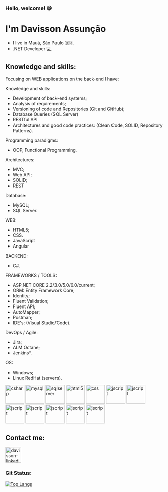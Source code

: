 ### Hello, welcome! :smile:

# I'm Davisson Assunção
* I live in Mauá, São Paulo :brazil:.
* .NET Developer :computer:.

## Knowledge and skills:
Focusing on WEB applications on the back-end I have:

Knowledge and skills:
* Development of back-end systems;
* Analysis of requirements;
* Versioning of code and Repositories (Git and GitHub);
* Database Queries (SQL Server)
* RESTful API
* Architectures and good code practices: (Clean Code, SOLID, Repository Patterns).

Programming paradigms:
* OOP, Functional Programming.

Architectures:
* MVC;
* Web API;
* SOLID;
* REST

Database:
* MySQL;
* SQL Server.

WEB:
* HTML5;
* CSS.
* JavaScript
* Angular

BACKEND:
* C#.

FRAMEWORKS / TOOLS:
* ASP.NET CORE 2.2/3.0/5.0/6.0/current;
* ORM: Entity Framework Core;
* Identity;
* Fluent Validation;
* Fluent API;
* AutoMapper;
* Postman;
* IDE's: (Visual Studio/Code).

DevOps / Agile:
* Jira;
* ALM Octane;
* Jenkins*.

OS:
* Windows;
* Linux RedHat (servers).

<img src="https://cdn.jsdelivr.net/gh/devicons/devicon/icons/csharp/csharp-original.svg" alt="csharp" width="60" height="60" style="max-width:100%;"></img>
<img src="https://cdn.jsdelivr.net/gh/devicons/devicon/icons/mysql/mysql-original-wordmark.svg" alt="mysql" width="60" height="60" style="max-width:100%;"></img>
<img src="https://cdn.jsdelivr.net/gh/devicons/devicon/icons/microsoftsqlserver/microsoftsqlserver-plain-wordmark.svg" alt="sqlserver" width="60" height="60" style="max-width:100%;"></img>
<img src="https://cdn.jsdelivr.net/gh/devicons/devicon/icons/html5/html5-original.svg" alt="html5" width="60" height="60" style="max-width:100%;"></img>
<img src="https://cdn.jsdelivr.net/gh/devicons/devicon/icons/css3/css3-original.svg" alt="css" width="60" height="60" style="max-width:100%;"></img>
<img src="https://cdn.jsdelivr.net/gh/devicons/devicon/icons/javascript/javascript-original.svg" alt="jscript" width="60" height="60" style="max-width:100%;"></img>
<img src="https://cdn.jsdelivr.net/gh/devicons/devicon/icons/github/github-original.svg" alt="jscript" width="60" height="60" style="max-width:100%;"></img>
<img src="https://cdn.jsdelivr.net/gh/devicons/devicon/icons/git/git-original.svg" alt="jscript" width="60" height="60" style="max-width:100%;"></img>
<img src="https://cdn.jsdelivr.net/gh/devicons/devicon/icons/jquery/jquery-original.svg" alt="jscript" width="60" height="60" style="max-width:100%;"></img>
<img src="https://cdn.jsdelivr.net/gh/devicons/devicon/icons/bootstrap/bootstrap-original.svg" alt="jscript" width="60" height="60" style="max-width:100%;"></img>
<img src="https://cdn.jsdelivr.net/gh/devicons/devicon/icons/angularjs/angularjs-original.svg" alt="jscript" width="60" height="60" style="max-width:100%;"></img>
<img src="https://cdn.jsdelivr.net/gh/devicons/devicon/icons/typescript/typescript-original.svg" alt="jscript" width="60" height="60" style="max-width:100%;"></img>


## Contact me:

<a href="https://www.linkedin.com/in/dev-assuncao/" target="_blank">
 <img align="center" alt="davisson-linkedin" height="50"  width="50" src="https://cdn.jsdelivr.net/gh/devicons/devicon/icons/linkedin/linkedin-original.svg" style="max-width:100%;">
</a>

### Git Status:
[![Top Langs](https://github-readme-stats.vercel.app/api/top-langs/?username=dev-assuncao&layout=compact)](https://github.com/dev-assuncao/github-readme-stats)

<!--
**dev-assuncao/dev-assuncao** is a ✨ _special_ ✨ repository because its `README.md` (this file) appears on your GitHub profile.

Here are some ideas to get you started:

- 🔭 I’m currently working on Sinapse Informática as a Developer C#...
- 🌱 I’m currently learning English and Programming...
- 👯 I’m looking to collaborate on ...
- 🤔 I’m looking for help with ...
- 💬 Ask me about ...
- 📫 How to reach me: ...
- 😄 Pronouns: ...
- ⚡ Fun fact: ...
-->
